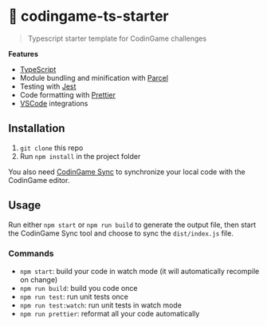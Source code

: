 # :muscle: codingame-ts-starter

> Typescript starter template for CodinGame challenges

**Features**
- [TypeScript](https://www.typescriptlang.org)
- Module bundling and minification with [Parcel](https://parceljs.org)
- Testing with [Jest](https://jestjs.io)
- Code formatting with [Prettier](https://prettier.io)
- [VSCode](https://code.visualstudio.com) integrations

## Installation

1. `git clone` this repo
2. Run `npm install` in the project folder

You also need [CodinGame Sync](https://www.codingame.com/blog/new-feature-codingame-sync-use-your-own-code-editor-on-codingame/) to synchronize your local code with the CodinGame editor.

## Usage

Run either `npm start` or `npm run build` to generate the output file, then start the CodinGame Sync tool and choose to sync the `dist/index.js` file.

### Commands

- `npm start`: build your code in watch mode (it will automatically recompile on change)
- `npm run build`: build you code once
- `npm run test`: run unit tests once
- `npm run test:watch`: run unit tests in watch mode
- `npm run prettier`: reformat all your code automatically
